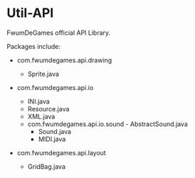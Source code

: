 Util-API
========

FwumDeGames official API Library.

Packages include:

- com.fwumdegames.api.drawing
	- Sprite.java

- com.fwumdegames.api.io
	- INI.java
	- Resource.java
	- XML.java
	- com.fwumdegames.api.io.sound
    		- AbstractSound.java
		- Sound.java
		- MIDI.java

- com.fwumdegames.api.layout
	- GridBag.java
